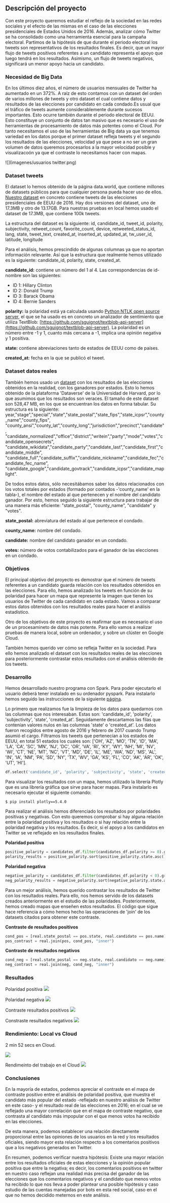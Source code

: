 ## Descripción del proyecto

Con este proyecto queremos estudiar el reflejo de la sociedad en las redes sociales y el efecto de las mismas en el caso de las elecciones presidenciales de Estados Unidos de 2016. Además, analizar cómo Twitter se ha consolidado como una herramienta esencial para la campaña electoral. Partimos de la hipótesis de que durante el periodo electoral los tweets son representativos de los resultados finales. Es decir, que un mayor flujo de tweets positivos referentes a un candidato representa el apoyo que luego tendrá en los resultados. Asimismo, un flujo de tweets negativos, significará un menor apoyo hacia un candidato.

### Necesidad de Big Data

En los últimos diez años, el número de usuarios mensuales de Twitter ha aumentado en un 372%. A raíz de esto contamos con un dataset del orden de varios millones de tweets y otro dataset el cual contiene datos y resultados de las elecciones por candidato en cada condado.Es usual que el tráfico de tweets aumente considerablemente durante sucesos importantes. Esto ocurre también durante el periodo electoral de EEUU. Esto constituye un conjunto de datos tan masivo que es necesario el uso de herramientas de procesamiento de datos más potentes como el Cloud. Por tanto necesitamos el uso de las herramientas de Big data ya que tenemos variedad en los datos porque el primer dataset refleja tweets y el segundo los resultados de las elecciones, velocidad ya que pese a no ser un gran volumen de datos queremos procesarlos a la mayor velocidad posible y visualizacoón ya que el contraste lo necesitamos hacer con mapas.

![](imagenes/usuarios twitter.png)

### Dataset tweets

El dataset lo hemos obtenido de la página data.world, que contiene millones de datasets públicos para que cualquier persona pueda hacer uso de ellos. [Nuestro dataset](https://data.world/alexfilatov/2016-usa-presidential-election-tweets/workspace/project-summary?agentid=alexfilatov&datasetid=2016-usa-presidential-election-tweets) en concreto contiene tweets de las elecciones presidenciales de EEUU de 2016. Hay dos versiones del dataset, uno de 17.3MB y otro de 13.17GB. Para nuestras pruebas en local hemos usado el dataset de 17.3MB, que contiene 100k tweets.

La estructura del dataset es la siguiente: id, candidate_id, tweet_id, polarity, subjectivity, retweet_count, favorite_count, device, retweeted_status_id, lang, state, tweet_text, created_at, inserted_at, updated_at, tw_user_id, latitude, longitude

Para el análisis, hemos prescindido de algunas columnas ya que no aportan información relevante. Así que la estructura que realmente hemos utilizado es la siguiente: candidate_id, polarity, state, created_at. 

**candidate_id:** contiene un número del 1 al 4. Las correspondencias de id-nombre son las siguientes:

* ID 1: Hillary Clinton
* ID 2: Donald Trump
* ID 3: Barack Obama
* ID 4: Bernie Sanders


**polarity:** la polaridad está ya calculada usando [Python NTLK open source server](https://github.com/topics/nltk-python), el que se ha usado es en concreto un analizador de sentimiento que utiliza TextBlob: [https://github.com/sguignot/textblob-api-server](https://github.com/sguignot/textblob-api-server). La polaridad es un número entre -1 y 1, cuanto más cercana a -1, implica una opinión negativa y 1 positiva.


**state:** contiene abreviaciones tanto de estados de EEUU como de países.


**created_at:** fecha en la que se publicó el tweet.

### Dataset datos reales
También hemos usado un [dataset](https://dataverse.harvard.edu/dataset.xhtml?persistentId=doi:10.7910/DVN/LYWX3D) con los resultados de las elecciones obtenidos en la realidad, con los ganadores por estados. Esto lo hemos obtenido de la plataforma 'Dataverse' de la Universidad de Harvard, por lo que asumimos que los resultados son veraces. El tamaño de este dataset son 528,47 MB, en los que se encuentran los datos en forma tabular. Su estructura es la siguiente: year,"stage","special","state","state_postal","state_fips","state_icpsr","county_name","county_fips",
"county_ansi","county_lat","county_long","jurisdiction","precinct","candidate",
"candidate_normalized","office","district","writein","party","mode","votes","candidate_opensecrets",
"candidate_wikidata","candidate_party","candidate_last","candidate_first","candidate_middle",
"candidate_full","candidate_suffix","candidate_nickname","candidate_fec","candidate_fec_name",
"candidate_google","candidate_govtrack","candidate_icpsr","candidate_maplight".

De todos estos datos, sólo necesitábamos saber los datos relacionados con los votos totales por estados (formado por contados -'county_name' en la tabla-), el nombre del estado al que pertenecen y el nombre del candidato ganador. Por esto, hemos seguido la siguiente estructura para trabajar de una manera más eficiente: "state_postal", "county_name", "candidate" y "votes". 

**state_postal:** abreviatura del estado al que pertenece el condado.


**county_name:** nombre del condado.


**candidate:** nombre del candidato ganador en un condado.


**votes:** número de votos contabilizados para el ganador de las elecciones en un condado.


### Objetivos

El principal objetivo del proyecto es demostrar que el número de tweets referentes a un candidato guarda relación con los resultados obtenidos en las elecciones. Para ello, hemos analizado los tweets en función de su polaridad para hacer un mapa que represente la imagen que tienen los usuarios de Twitter de cada candidato en cada estado. Vamos a comparar estos datos obtenidos con los resultados reales para hacer el análisis estadístico.

Otro de los objetivos de este proyecto es reafirmar que es necesario el uso de un procesamineto de datos más potente. Para ello vamos a realizar pruebas de manera local, sobre un ordenador, y sobre un clúster en Google Cloud. 

También hemos querido ver cómo se refleja Twitter en la sociedad. Para ello hemos analizado el dataset con los resultados reales de las elecciones para posteriormente contrastar estos resultados con el análisis obtenido de los tweets.

### Desarrollo

Hemos desarrollado nuestro programa con Spark. Para poder ejecutarlo el usuario deberá tener instalado en su ordenador pyspark. Para instalarlo hemos seguido las instrucciones de la siguiente [página](https://medium.com/tinghaochen/how-to-install-pyspark-locally-94501eefe421).

Lo primero que realizamos fue la limpieza de los datos para quedarnos con las columnas que nos interesaban. Estas son: 'candidate_id', 'polarity', 'subjectivity', 'state', 'created_at'. Seguidamente descartamos las filas que contenían valores nulos en las columnas 'state' o 'created_at'. Los datos fueron recogidos entre agosto de 2016 y febrero de 2017 cuando Trump asumió el cargo. Filtramos los tweets que pertenecían a los estados de EEUU, en total 51 estados los cuales son: ['OH', 'AZ', 'MO', 'TN', 'ID', 'MA', 'LA', 'CA', 'SC', 'MN', 'NJ', 'DC', 'OR', 'VA', 'RI', 'KY', 'WY', 'NH', 'MI', 'NV', 'WI', 'CT', 'NE', 'MT', 'NC', 'VT', 'MD', 'DE', 'IL', 'ME', 'WA', 'ND', 'MS', 'AL', 'IN', 'IA', 'NM', 'PA', 'SD', 'NY', 'TX', 'WV', 'GA', 'KS', 'FL', 'CO', 'AK', 'AR', 'OK', 'UT', 'HI'].

```python
df.select('candidate_id', 'polarity', 'subjectivity', 'state', 'created_at').filter(df.state.isNotNull() & df.created_at.isNotNull()).filter(df.state.isin(li))
```
Para visualizar los resultados con un mapa, hemos utilizado la librería Plotly que es una librería gráfica que sirve para hacer mapas. Para instalarlo es necesario ejecutar el siguiente comando:

```console
$ pip install plotly==5.4.0
```

Para realizar el análisis hemos diferenciado los resultados por polaridades positivas y negativas. Con esto queremos comprobar si hay alguna relación entre la polaridad positiva y los resultados o si hay relación entre la polaridad negativa y los resultados. Es decir, si el apoyo a los candidatos en Twitter se ve reflejado en los resultados finales. 

**Polaridad positiva**
```python
positive_polarity = candidates_df.filter(candidates_df.polarity >= 0).groupBy('name', 'state').count().withColumnRenamed('count', 'votes')
polarity_results = positive_polarity.sort(positive_polarity.state.asc(), positive_polarity.votes.desc()).groupBy('state').agg(first('name').alias('name')).sort('state')
```

**Polaridad negativa**
```python
negative_polarity = candidates_df.filter(candidates_df.polarity < 0).groupBy('name', 'state').count().withColumnRenamed('count', 'votes')
neg_polarity_results = negative_polarity.sort(negative_polarity.state.asc(), negative_polarity.votes.desc()).groupBy('state').agg(first('name').alias('name')).sort('state')
```

Para un mejor análisis, hemos querido contrastar los resultados de Twitter con los resultados reales. Para ello, nos hemos servido de los datasets creados anteriormente en el estudio de las polaridades. Posteriormente, hemos creado mapas que enseñen estos resultados. El código que sigue hace referencia a cómo hemos hecho las operaciones de 'join' de los datasets citados para obtener este contraste.

**Contraste de resultados positivos**
```python
cond_pos = [real.state_postal == pos.state, real.candidato == pos.name]
pos_contrast = real.join(pos, cond_pos, "inner")
```
**Contraste de resultados negativos**
``` python
cond_neg = [real.state_postal == neg.state, real.candidato == neg.name]
neg_contrast = real.join(neg, cond_neg, "inner")
```
### Resultados

Polaridad positiva 
![](imagenes/pos_polarity.png)

Polaridad negativa
![](imagenes/neg_polarity.png)

Contraste resultados positivos
![](imagenes/positive_contrast.png)

Constraste resultados negativos
![](imagenes/negative_contrast.png)


### Rendimiento: Local vs Cloud
2 min 52 secs en Cloud.

![](imagenes/especificaciones_cluster..JPG)

Rendimeinto del trabajo en el Cloud
![](imagenes/rendimiento.JPG)

### Conclusiones
En la mayoría de estados, podemos apreciar el contraste en el mapa de contraste positivo entre el análisis de polaridad positiva, que muestra el candidato más popular del estado -reflejado en nuestro análisis de Twitter en este caso- y el resultado real de las elecciones en 2016; en el cual se ve reflejado una mayor correlación que en el mapa de contraste negativo, que contrasta al candidato más impopular con el que menos votos ha recibido en las elecciones.

De esta manera, podemos establecer una relación directamente proporcional entre las opiniones de los usuarios en la red y los resultados oficiales, siendo mayor
esta relación respecto a los comentarios positivos que a los negativos generados en Twitter.

En resumen, podemos verificar nuestra hipótesis: Existe una mayor relación entre los resultados oficiales de estas elecciones y la opinión popular positiva que entre la negativa; es decir, los comentarios positivos en twitter en nuestro caso reflejan una realidad más precisa del ganador de las elecciones que los comentarios negativos y el candidato que menos votos ha recibido lo que nos lleva a poder plantear una posible hipótesis y caso estudio de las cuentas manejadas por bots en esta red social, caso en el que no hemos decidido meternos en este análisis.
